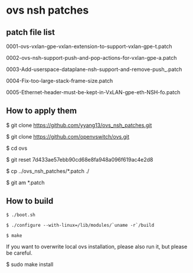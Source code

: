 ovs nsh patches
===============

patch file list
---------------
0001-ovs-vxlan-gpe-vxlan-extension-to-support-vxlan-gpe-t.patch

0002-ovs-nsh-support-push-and-pop-actions-for-vxlan-gpe-a.patch

0003-Add-userspace-dataplane-nsh-support-and-remove-push_.patch

0004-Fix-too-large-stack-frame-size.patch

0005-Ethernet-header-must-be-kept-in-VxLAN-gpe-eth-NSH-fo.patch

How to apply them
-----------------
$ git clone https://github.com/yyang13/ovs_nsh_patches.git

$ git clone https://github.com/openvswitch/ovs.git

$ cd ovs

$ git reset 7d433ae57ebb90cd68e8fa948a096f619ac4e2d8

$ cp ../ovs_nsh_patches/*.patch ./

$ git am *.patch

How to build
------------
```
$ ./boot.sh

$ ./configure --with-linux=/lib/modules/`uname -r`/build

$ make
```

If you want to overwrite local ovs installation, please also run it, but please be careful.

$ sudo make install
